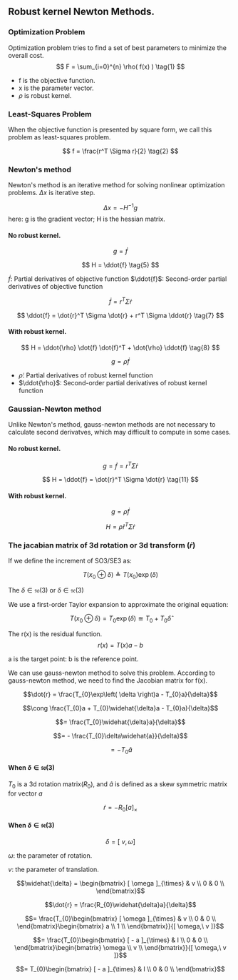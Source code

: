 ## Robust kernel Newton Methods.  

### Optimization Problem
Optimization problem tries to find a set of best parameters to minimize the overall cost. 
$$
F = \sum_{i=0}^{n} \rho( f(x) ) \tag{1} 
$$

* f is the objective function. 
* x is the parameter vector.
* $\rho$ is robust kernel.  

### Least-Squares Problem

When the objective function is presented by square form, we call this problem as least-squares problem.

$$ 
f =  \frac{r^T \Sigma r}{2} \tag{2}
$$

### Newton's method
Newton's method is an iterative method for solving nonlinear optimization problems. $\Delta x$ is iterative step.

$$ 
\Delta x = -H^{-1}g \tag{3}
$$
here: g is the gradient vector; H is the hessian matrix.

#### No robust kernel.

$$ 
g =\dot{f}  \tag{4}
$$

$$ 
H = \ddot{f} \tag{5}
$$

$\dot{f}$: Partial derivatives of objective function 
$\ddot{f}$: Second-order partial derivatives of objective function 

$$
\dot{f} = r^T \Sigma \dot{r}  \tag{6}
$$

$$
\ddot{f} = \dot{r}^T \Sigma \dot{r} + r^T \Sigma \ddot{r} \tag{7}
$$

#### With robust kernel.

$$
H = \ddot{\rho} \dot{f} \dot{f}^T + \dot{\rho} \ddot{f} \tag{8}
$$

$$
g = \dot{\rho} \dot{f} \tag{9}  
$$


* $\dot{\rho}$: Partial derivatives of robust kernel function 
* $\ddot{\rho}$: Second-order partial derivatives of robust kernel function 

### Gaussian-Newton method
Unlike Newton's method, gauss-newton methods are not necessary to calculate second derivatves, which may difficult to compute in some cases.  

#### No robust kernel.
$$
g =\dot{f} = r^T \Sigma \dot{r} \tag{10}
$$

$$
H = \ddot{f} = \dot{r}^T \Sigma \dot{r} \tag{11}
$$
#### With robust kernel.
$$
g = \dot{\rho} \dot{f}  \tag{12}
$$

$$
H = \dot{\rho} \dot{r}^T \Sigma \dot{r} \tag{13}
$$


### The jacabian matrix of 3d rotation or 3d transform ($\dot{r}$) 

If we define the increment of SO3/SE3 as:

$$T(x_{0}\oplus\delta) \triangleq T(x_{0})\exp( \delta )$$

The $\delta \in \mathfrak{so}(3)$ or $\delta \in \mathfrak{se}(3)$

We use a first-order Taylor expansion to approximate the original equation:  

$$T(x_{0}\oplus\delta) = T_{0}\exp( \delta ) \cong T_{0} + T_{0}\widehat{\delta}$$

The r(x) is the residual function. 
$$r(x) = T(x)a - b$$

a is the target point:
b is the reference point.

We can use gauss-newton method to solve this problem.
According to gauss-newton method, we need to find the Jacobian matrix
for f(x).

$$\dot{r} = \frac{T_{0}\exp\left( \delta \right)a - T_{0}a}{\delta}$$

$$\cong \frac{T_{0}a + T_{0}\widehat{\delta}a - T_{0}a}{\delta}$$

$$= \frac{T_{0}\widehat{\delta}a}{\delta}$$

$$= - \frac{T_{0}\delta\widehat{a}}{\delta}$$

$$= - T_{0}\widehat{a} $$

#### When $\delta \in \mathfrak{so}(3)$
$T_0$ is a 3d rotation matrix($R_0$),
and $\widehat{a}$ is defined as a skew symmetric matrix for vector $a$

$$\dot{r} = - R_{0}[ a ]_{\times}$$

####  When $\delta \in \mathfrak{se}(3)$

$$\delta = [\ v, \omega ]$$

$\omega$: the parameter of rotation.

$v$: the parameter of translation.

$$\widehat{\delta} = \begin{bmatrix}
[ \omega ]_{\times} & v \\
0 & 0 \\
\end{bmatrix}$$

$$\dot{r} = \frac{R_{0}\widehat{\delta}a}{\delta}$$

$$= \frac{T_{0}\begin{bmatrix}
[ \omega ]_{\times} & v \\
0 & 0 \\
\end{bmatrix}\begin{bmatrix}
a \\
1 \\
\end{bmatrix}}{[ \omega,\ v ]}$$

$$= \frac{T_{0}\begin{bmatrix}
[ - a ]_{\times} & I \\
0 & 0 \\
\end{bmatrix}\begin{bmatrix}
\omega \\
v \\
\end{bmatrix}}{[ \omega,\ v ]}$$

$$= T_{0}\begin{bmatrix}
[ - a ]_{\times} & I \\
0 & 0 \\
\end{bmatrix}$$


